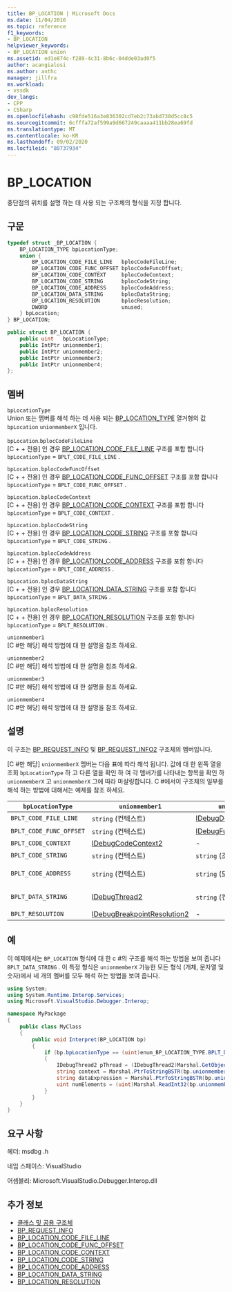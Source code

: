 ```yaml
---
title: BP_LOCATION | Microsoft Docs
ms.date: 11/04/2016
ms.topic: reference
f1_keywords:
- BP_LOCATION
helpviewer_keywords:
- BP_LOCATION union
ms.assetid: ed1e874c-f289-4c31-8b6c-04dde03ad0f5
author: acangialosi
ms.author: anthc
manager: jillfra
ms.workload:
- vssdk
dev_langs:
- CPP
- CSharp
ms.openlocfilehash: c98fde516a3e836302cd7eb2c73abd730d5cc8c5
ms.sourcegitcommit: 6cfffa72af599a9d667249caaaa411bb28ea69fd
ms.translationtype: MT
ms.contentlocale: ko-KR
ms.lasthandoff: 09/02/2020
ms.locfileid: "80737934"
---
```

# <a name="bp_location"></a>BP_LOCATION
중단점의 위치를 설명 하는 데 사용 되는 구조체의 형식을 지정 합니다.

## <a name="syntax"></a>구문

```cpp
typedef struct _BP_LOCATION {
    BP_LOCATION_TYPE bpLocationType;
    union {
        BP_LOCATION_CODE_FILE_LINE   bplocCodeFileLine;
        BP_LOCATION_CODE_FUNC_OFFSET bplocCodeFuncOffset;
        BP_LOCATION_CODE_CONTEXT     bplocCodeContext;
        BP_LOCATION_CODE_STRING      bplocCodeString;
        BP_LOCATION_CODE_ADDRESS     bplocCodeAddress;
        BP_LOCATION_DATA_STRING      bplocDataString;
        BP_LOCATION_RESOLUTION       bplocResolution;
        DWORD                        unused;
    } bpLocation;
} BP_LOCATION;
```

```csharp
public struct BP_LOCATION {
    public uint   bpLocationType;
    public IntPtr unionmember1;
    public IntPtr unionmember2;
    public IntPtr unionmember3;
    public IntPtr unionmember4;
};
```

## <a name="members"></a>멤버
`bpLocationType`\
Union 또는 멤버를 해석 하는 데 사용 되는 [BP_LOCATION_TYPE](../../../extensibility/debugger/reference/bp-location-type.md) 열거형의 값 `bpLocation` `unionmemberX` 입니다.

`bpLocation`.`bplocCodeFileLine`\
[C + + 전용] 인 경우 [BP_LOCATION_CODE_FILE_LINE](../../../extensibility/debugger/reference/bp-location-code-file-line.md) 구조를 포함 합니다 `bpLocationType`  =  `BPLT_CODE_FILE_LINE` .

`bpLocation.bplocCodeFuncOffset`\
[C + + 전용] 인 경우 [BP_LOCATION_CODE_FUNC_OFFSET](../../../extensibility/debugger/reference/bp-location-code-func-offset.md) 구조를 포함 합니다 `bpLocationType`  =  `BPLT_CODE_FUNC_OFFSET` .

`bpLocation.bplocCodeContext`\
[C + + 전용] 인 경우 [BP_LOCATION_CODE_CONTEXT](../../../extensibility/debugger/reference/bp-location-code-context.md) 구조를 포함 합니다 `bpLocationType`  =  `BPLT_CODE_CONTEXT` .

`bpLocation.bplocCodeString`\
[C + + 전용] 인 경우 [BP_LOCATION_CODE_STRING](../../../extensibility/debugger/reference/bp-location-code-string.md) 구조를 포함 합니다 `bpLocationType`  =  `BPLT_CODE_STRING` .

`bpLocation.bplocCodeAddress`\
[C + + 전용] 인 경우 [BP_LOCATION_CODE_ADDRESS](../../../extensibility/debugger/reference/bp-location-code-address.md) 구조를 포함 합니다 `bpLocationType`  =  `BPLT_CODE_ADDRESS` .

`bpLocation.bplocDataString`\
[C + + 전용] 인 경우 [BP_LOCATION_DATA_STRING](../../../extensibility/debugger/reference/bp-location-data-string.md) 구조를 포함 합니다 `bpLocationType`  =  `BPLT_DATA_STRING` .

`bpLocation.bplocResolution`\
[C + + 전용] 인 경우 [BP_LOCATION_RESOLUTION](../../../extensibility/debugger/reference/bp-location-resolution.md) 구조를 포함 합니다 `bpLocationType`  =  `BPLT_RESOLUTION` .

`unionmember1`\
[C #만 해당] 해석 방법에 대 한 설명을 참조 하세요.

`unionmember2`\
[C #만 해당] 해석 방법에 대 한 설명을 참조 하세요.

`unionmember3`\
[C #만 해당] 해석 방법에 대 한 설명을 참조 하세요.

`unionmember4`\
[C #만 해당] 해석 방법에 대 한 설명을 참조 하세요.

## <a name="remarks"></a>설명
이 구조는 [BP_REQUEST_INFO](../../../extensibility/debugger/reference/bp-request-info.md) 및 [BP_REQUEST_INFO2](../../../extensibility/debugger/reference/bp-request-info2.md) 구조체의 멤버입니다.

 [C #만 해당] `unionmemberX` 멤버는 다음 표에 따라 해석 됩니다. 값에 대 한 왼쪽 열을 조회 `bpLocationType` 하 고 다른 열을 확인 하 여 각 멤버가를 나타내는 항목을 확인 하 `unionmemberX` 고 `unionmemberX` 그에 따라 마샬링합니다. C #에서이 구조체의 일부를 해석 하는 방법에 대해서는 예제를 참조 하세요.

|`bpLocationType`|`unionmember1`|`unionmember2`|`unionmember3`|`unionmember4`|
|----------------------|--------------------|--------------------|--------------------|--------------------|
|`BPLT_CODE_FILE_LINE`|`string` (컨텍스트)|[IDebugDocumentPosition2](../../../extensibility/debugger/reference/idebugdocumentposition2.md)|-|-|
|`BPLT_CODE_FUNC_OFFSET`|`string` (컨텍스트)|[IDebugFunctionPosition2](../../../extensibility/debugger/reference/idebugfunctionposition2.md)|-|-|
|`BPLT_CODE_CONTEXT`|[IDebugCodeContext2](../../../extensibility/debugger/reference/idebugcodecontext2.md)|-|-|-|
|`BPLT_CODE_STRING`|`string` (컨텍스트)|`string` (조건식)|-|-|
|`BPLT_CODE_ADDRESS`|`string` (컨텍스트)|`string` (모듈 URL)|`string` (함수 이름)|`string` 위치|
|`BPLT_DATA_STRING`|[IDebugThread2](../../../extensibility/debugger/reference/idebugthread2.md)|`string` (컨텍스트)|`string` (데이터 식)|`uint` (요소 수)|
|`BPLT_RESOLUTION`|[IDebugBreakpointResolution2](../../../extensibility/debugger/reference/idebugbreakpointresolution2.md)|-|-|-|

## <a name="example"></a>예
이 예제에서는 `BP_LOCATION` 형식에 대 한 c #의 구조를 해석 하는 방법을 보여 줍니다 `BPLT_DATA_STRING` . 이 특정 형식은 `unionmemberX` 가능한 모든 형식 (개체, 문자열 및 숫자)에서 네 개의 멤버를 모두 해석 하는 방법을 보여 줍니다.

```csharp
using System;
using System.Runtime.Interop.Services;
using Microsoft.VisualStudio.Debugger.Interop;

namespace MyPackage
{
    public class MyClass
    {
        public void Interpret(BP_LOCATION bp)
        {
            if (bp.bpLocationType == (uint)enum_BP_LOCATION_TYPE.BPLT_DATA_STRING)
            {
                IDebugThread2 pThread = (IDebugThread2)Marshal.GetObjectForIUnknown(bp.unionmember1);
                string context = Marshal.PtrToStringBSTR(bp.unionmember2);
                string dataExpression = Marshal.PtrToStringBSTR(bp.unionmember3);
                uint numElements = (uint)Marshal.ReadInt32(bp.unionmember4);
            }
        }
    }
}
```

## <a name="requirements"></a>요구 사항
헤더: msdbg .h

네임 스페이스: VisualStudio

어셈블리: Microsoft.VisualStudio.Debugger.Interop.dll

## <a name="see-also"></a>추가 정보
- [클래스 및 공용 구조체](../../../extensibility/debugger/reference/structures-and-unions.md)
- [BP_REQUEST_INFO](../../../extensibility/debugger/reference/bp-request-info.md)
- [BP_LOCATION_CODE_FILE_LINE](../../../extensibility/debugger/reference/bp-location-code-file-line.md)
- [BP_LOCATION_CODE_FUNC_OFFSET](../../../extensibility/debugger/reference/bp-location-code-func-offset.md)
- [BP_LOCATION_CODE_CONTEXT](../../../extensibility/debugger/reference/bp-location-code-context.md)
- [BP_LOCATION_CODE_STRING](../../../extensibility/debugger/reference/bp-location-code-string.md)
- [BP_LOCATION_CODE_ADDRESS](../../../extensibility/debugger/reference/bp-location-code-address.md)
- [BP_LOCATION_DATA_STRING](../../../extensibility/debugger/reference/bp-location-data-string.md)
- [BP_LOCATION_RESOLUTION](../../../extensibility/debugger/reference/bp-location-resolution.md)
